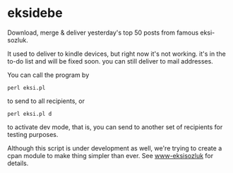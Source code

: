 eksidebe
========
Download, merge & deliver yesterday's top 50 posts from famous eksi-sozluk.

It used to deliver to kindle devices, but right now it's not working. it's in the to-do list and will be fixed soon. you can still deliver to mail addresses.

You can call the program by
	
	perl eksi.pl

to send to all recipients, or

	perl eksi.pl d

to activate dev mode, that is, you can send to another set of recipients for testing purposes.

Although this script is under development as well, we're trying to create a cpan module to make thing simpler than ever. See <a href="http://github.com/kyzn/www-eksisozluk/">www-eksisozluk</a> for details.